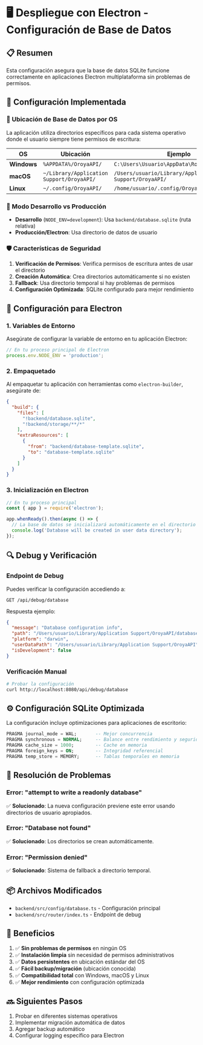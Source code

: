 # 🖥️ Despliegue con Electron - Configuración de Base de Datos

## 📋 Resumen

Esta configuración asegura que la base de datos SQLite funcione correctamente en aplicaciones Electron multiplataforma sin problemas de permisos.

## 🔧 Configuración Implementada

### 📁 Ubicación de Base de Datos por OS

La aplicación utiliza directorios específicos para cada sistema operativo donde el usuario siempre tiene permisos de escritura:

| OS | Ubicación | Ejemplo |
|---|---|---|
| **Windows** | `%APPDATA%/OroyaAPI/` | `C:\Users\Usuario\AppData\Roaming\OroyaAPI\` |
| **macOS** | `~/Library/Application Support/OroyaAPI/` | `/Users/usuario/Library/Application Support/OroyaAPI/` |
| **Linux** | `~/.config/OroyaAPI/` | `/home/usuario/.config/OroyaAPI/` |

### 🔄 Modo Desarrollo vs Producción

- **Desarrollo** (`NODE_ENV=development`): Usa `backend/database.sqlite` (ruta relativa)
- **Producción/Electron**: Usa directorio de datos de usuario

### 🛡️ Características de Seguridad

1. **Verificación de Permisos**: Verifica permisos de escritura antes de usar el directorio
2. **Creación Automática**: Crea directorios automáticamente si no existen
3. **Fallback**: Usa directorio temporal si hay problemas de permisos
4. **Configuración Optimizada**: SQLite configurado para mejor rendimiento

## 🚀 Configuración para Electron

### 1. Variables de Entorno

Asegúrate de configurar la variable de entorno en tu aplicación Electron:

```javascript
// En tu proceso principal de Electron
process.env.NODE_ENV = 'production';
```

### 2. Empaquetado

Al empaquetar tu aplicación con herramientas como `electron-builder`, asegúrate de:

```json
{
  "build": {
    "files": [
      "!backend/database.sqlite",
      "!backend/storage/**/*"
    ],
    "extraResources": [
      {
        "from": "backend/database-template.sqlite",
        "to": "database-template.sqlite"
      }
    ]
  }
}
```

### 3. Inicialización en Electron

```javascript
// En tu proceso principal
const { app } = require('electron');

app.whenReady().then(async () => {
  // La base de datos se inicializará automáticamente en el directorio correcto
  console.log('Database will be created in user data directory');
});
```

## 🔍 Debug y Verificación

### Endpoint de Debug

Puedes verificar la configuración accediendo a:

```
GET /api/debug/database
```

Respuesta ejemplo:
```json
{
  "message": "Database configuration info",
  "path": "/Users/usuario/Library/Application Support/OroyaAPI/database.sqlite",
  "platform": "darwin",
  "userDataPath": "/Users/usuario/Library/Application Support/OroyaAPI",
  "isDevelopment": false
}
```

### Verificación Manual

```bash
# Probar la configuración
curl http://localhost:8080/api/debug/database
```

## ⚙️ Configuración SQLite Optimizada

La configuración incluye optimizaciones para aplicaciones de escritorio:

```sql
PRAGMA journal_mode = WAL;       -- Mejor concurrencia
PRAGMA synchronous = NORMAL;     -- Balance entre rendimiento y seguridad
PRAGMA cache_size = 1000;        -- Cache en memoria
PRAGMA foreign_keys = ON;        -- Integridad referencial
PRAGMA temp_store = MEMORY;      -- Tablas temporales en memoria
```

## 🔧 Resolución de Problemas

### Error: "attempt to write a readonly database"

✅ **Solucionado**: La nueva configuración previene este error usando directorios de usuario apropiados.

### Error: "Database not found"

✅ **Solucionado**: Los directorios se crean automáticamente.

### Error: "Permission denied"

✅ **Solucionado**: Sistema de fallback a directorio temporal.

## 📦 Archivos Modificados

- `backend/src/config/database.ts` - Configuración principal
- `backend/src/router/index.ts` - Endpoint de debug

## 🎯 Beneficios

1. ✅ **Sin problemas de permisos** en ningún OS
2. ✅ **Instalación limpia** sin necesidad de permisos administrativos
3. ✅ **Datos persistentes** en ubicación estándar del OS
4. ✅ **Fácil backup/migración** (ubicación conocida)
5. ✅ **Compatibilidad total** con Windows, macOS y Linux
6. ✅ **Mejor rendimiento** con configuración optimizada

## 🔜 Siguientes Pasos

1. Probar en diferentes sistemas operativos
2. Implementar migración automática de datos
3. Agregar backup automático
4. Configurar logging específico para Electron 